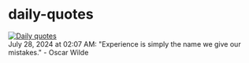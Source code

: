 # daily-quotes
[![Daily quotes](https://github.com/ceepu8/daily-quotes/actions/workflows/daily-quote.yml/badge.svg)](https://github.com/ceepu8/daily-quotes/actions/workflows/daily-quote.yml)<br/>
July 28, 2024 at 02:07 AM: "Experience is simply the name we give our mistakes." - Oscar Wilde
